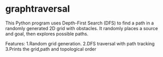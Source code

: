 # graphtraversal
This Python program uses Depth-First Search (DFS) to find a path in a randomly generated 2D grid with obstacles. It randomly places a source and goal, then explores possible paths.

Features:
1.Random grid generation.
2.DFS traversal with path tracking
3.Prints the grid,path and topological order
